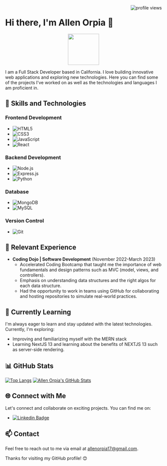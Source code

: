 
<div>
   <img src="https://komarev.com/ghpvc/?username=AllenOrpia&style=flat-square&color=blue" alt="profile views" align="right"/>
</div>

# Hi there, I'm Allen Orpia 👋
<div id="header" align="center">
  <img src="https://media.giphy.com/media/M9gbBd9nbDrOTu1Mqx/giphy.gif" width="100"/>
</div>

I am a Full Stack Developer based in California. I love building innovative web applications and exploring new technologies. Here you can find some of the projects I've worked on as well as the technologies and languages I am proficient in.

## 🚀 Skills and Technologies

### Frontend Development
- ![HTML5](https://img.shields.io/badge/HTML5-E34F26?style=for-the-badge&logo=html5&logoColor=white) 
- ![CSS3](https://img.shields.io/badge/CSS3-1572B6?style=for-the-badge&logo=css3&logoColor=white) 
- ![JavaScript](https://img.shields.io/badge/JavaScript-F7DF1E?style=for-the-badge&logo=javascript&logoColor=black) 
- ![React](https://img.shields.io/badge/React-61DAFB?style=for-the-badge&logo=react&logoColor=black)


### Backend Development
- ![Node.js](https://img.shields.io/badge/Node.js-339933?style=for-the-badge&logo=node.js&logoColor=white) 
- ![Express.js](https://img.shields.io/badge/Express.js-000000?style=for-the-badge&logo=express&logoColor=white) 
- ![Python](https://img.shields.io/badge/Python-3776AB?style=for-the-badge&logo=python&logoColor=white) 


### Database
- ![MongoDB](https://img.shields.io/badge/MongoDB-47A248?style=for-the-badge&logo=mongodb&logoColor=white) 
- ![MySQL](https://img.shields.io/badge/MySQL-4479A1?style=for-the-badge&logo=mysql&logoColor=white) 

### Version Control
- ![Git](https://img.shields.io/badge/Git-F05032?style=for-the-badge&logo=git&logoColor=white) 

## 💼 Relevant Experience

- **Coding Dojo | Software Development** (November 2022-March 2023)
  - Accelerated Coding Bootcamp that taught me the importance of web fundamentals and design patterns such as MVC (model, views, and controllers).
  - Emphasis on understanding data structures and the right algos for each data structure.
  - Had the opportunity to work in teams using GitHub for collaborating and hosting repositories to simulate real-world practices.
    

## 🌱 Currently Learning

I'm always eager to learn and stay updated with the latest technologies. Currently, I'm exploring:

- Improving and familiarizing myself with the MERN stack
- Learning NextJS 13 and learning about the benefits of NEXTJS 13 such as server-side rendering.


## 📊 GitHub Stats

[![Top Langs](https://github-readme-stats.vercel.app/api/top-langs/?username=AllenOrpia)](https://github.com/anuraghazra/github-readme-stats)
[![Allen Orpia's GitHub Stats](https://github-readme-stats.vercel.app/api?username=AllenOrpia&show_icons=true&count_private=true)](https://github.com/AllenOrpia)

## 🌐 Connect with Me

Let's connect and collaborate on exciting projects. You can find me on:

- [![Linkedin Badge](https://img.shields.io/badge/-linkedin-blue?style=flat&logo=Linkedin&logoColor=white)](https://www.linkedin.com/in/allen-orpia-386b2213b/)


## 📫 Contact

Feel free to reach out to me via email at [allenorpia17@gmail.com](allenorpia17@gmail.com).

Thanks for visiting my GitHub profile! 😊

<!--
**AllenOrpia/AllenOrpia** is a ✨ _special_ ✨ repository because its `README.md` (this file) appears on your GitHub profile.

Here are some ideas to get you started:

- 🔭 I’m currently working on ...
- 🌱 I’m currently learning ...
- 👯 I’m looking to collaborate on ...
- 🤔 I’m looking for help with ...
- 💬 Ask me about ...
- 📫 How to reach me: ...
- 😄 Pronouns: ...
- ⚡ Fun fact: ...
-->
